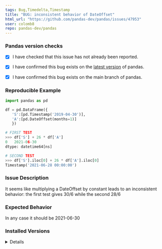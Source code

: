 ```yaml
---
tags: Bug,Timedelta,Timestamp
title: "BUG: inconsistent behavior of DateOffset"
html_url: "https://github.com/pandas-dev/pandas/issues/47953"
user: colomb8
repo: pandas-dev/pandas
---
```


### Pandas version checks

- [X] I have checked that this issue has not already been reported.

- [X] I have confirmed this bug exists on the [latest version](https://pandas.pydata.org/docs/whatsnew/index.html) of pandas.

- [X] I have confirmed this bug exists on the main branch of pandas.


### Reproducible Example

```python
import pandas as pd

df = pd.DataFrame({
   'S':[pd.Timestamp('2019-04-30')],
   'A':[pd.DateOffset(months=1)]
   })

# FIRST TEST
>>> df['S'] + 26 * df['A']
0   2021-06-30
dtype: datetime64[ns]

# SECOND TEST
>>> df['S'].iloc[0] + 26 * df['A'].iloc[0]
Timestamp('2021-06-28 00:00:00')
```


### Issue Description

It seems like multiplying a DateOffset by constant leads to an inconsistent behavior: the first test gives 30/6 while the second 28/6 

### Expected Behavior

In any case it should be 2021-06-30

### Installed Versions

<details>

INSTALLED VERSIONS
------------------
commit           : 66e3805b8cabe977f40c05259cc3fcf7ead5687d
python           : 3.10.1.final.0
python-bits      : 64
OS               : Windows
OS-release       : 10
Version          : 10.0.19042
machine          : AMD64
processor        : Intel64 Family 6 Model 126 Stepping 5, GenuineIntel
byteorder        : little
LC_ALL           : None
LANG             : None
LOCALE           : Italian_Italy.1252

pandas           : 1.3.5
numpy            : 1.21.5
pytz             : 2021.3
dateutil         : 2.8.2
pip              : 21.3.1
setuptools       : 58.1.0
Cython           : None
pytest           : None
hypothesis       : None
sphinx           : None
blosc            : None
feather          : None
xlsxwriter       : None
lxml.etree       : 4.8.0
html5lib         : None
pymysql          : None
psycopg2         : None
jinja2           : None
IPython          : 8.1.1
pandas_datareader: None
bs4              : None
bottleneck       : None
fsspec           : None
fastparquet      : None
gcsfs            : None
matplotlib       : 3.5.1
numexpr          : None
odfpy            : None
openpyxl         : 3.0.9
pandas_gbq       : None
pyarrow          : None
pyxlsb           : None
s3fs             : None
scipy            : 1.7.3
sqlalchemy       : None
tables           : None
tabulate         : None
xarray           : None
xlrd             : None
xlwt             : None
numba            : None

</details>
